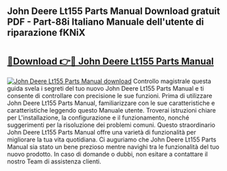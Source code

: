 ## John Deere Lt155 Parts Manual Download gratuit PDF - Part-88i Italiano Manuale dell'utente di riparazione fKNiX

# <h2><a href="http://dfc0pl4.blite.top/?on=John+Deere+Lt155+Parts+Manual">🔗Download 👉🔴 John Deere Lt155 Parts Manual</a></h2>

[![John Deere Lt155 Parts Manual download](https://i.imgur.com/lujVjoI.png)](http://dfc0pl4.blite.top/?on=John+Deere+Lt155+Parts+Manual)
Controllo magistrale questa guida svela i segreti del tuo nuovo John Deere Lt155 Parts Manual e ti consente di controllare con precisione le sue funzioni. Prima di utilizzare John Deere Lt155 Parts Manual, familiarizzare con le sue caratteristiche e caratteristiche leggendo questo Manuale utente. Troverai istruzioni chiare per L'installazione, la configurazione e il funzionamento, nonché suggerimenti per la risoluzione dei problemi comuni. Questo straordinario John Deere Lt155 Parts Manual offre una varietà di funzionalità per migliorare la tua vita quotidiana. Ci auguriamo che John Deere Lt155 Parts Manual sia stato un bene prezioso mentre navighi tra le funzionalità del tuo nuovo prodotto. In caso di domande o dubbi, non esitare a contattare il nostro Team di assistenza clienti.
